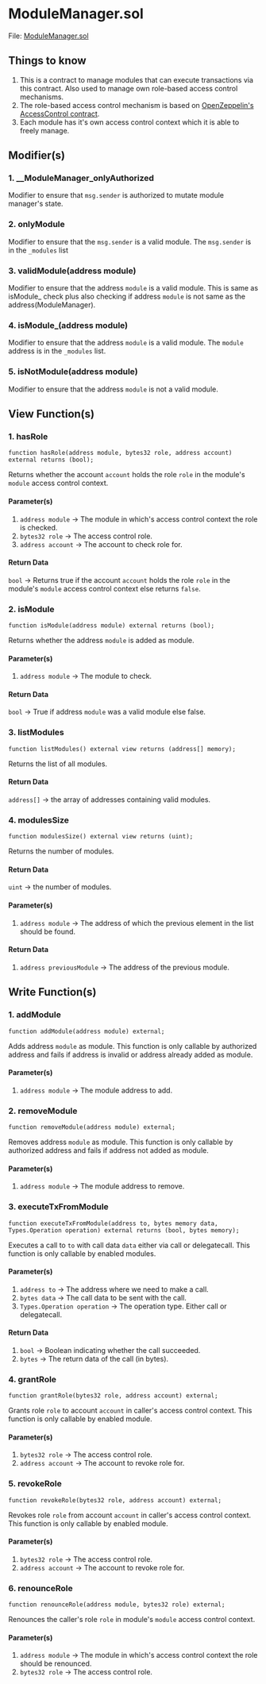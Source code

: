 # ModuleManager.sol

File: [ModuleManager.sol](../../src/proposal/base/ModuleManager.sol)

## Things to know

1. This is a contract to manage modules that can execute transactions via this contract. Also used to manage own role-based access control mechanisms.
2. The role-based access control mechanism is based on [OpenZeppelin's AccessControl contract](https://github.com/OpenZeppelin/openzeppelin-contracts/blob/master/contracts/access/AccessControl.sol).
3. Each module has it's own access control context which it is able to freely manage.

## Modifier(s)

### 1. \_\_ModuleManager_onlyAuthorized

Modifier to ensure that `msg.sender` is authorized to mutate module manager's state.

### 2. onlyModule

Modifier to ensure that the `msg.sender` is a valid module. The `msg.sender` is in the `_modules` list

### 3. validModule(address module)

Modifier to ensure that the address `module` is a valid module. This is same as isModule\_ check plus also checking if address `module` is not same as the address(ModuleManager).

### 4. isModule\_(address module)

Modifier to ensure that the address `module` is a valid module. The `module` address is in the `_modules` list.

### 5. isNotModule(address module)

Modifier to ensure that the address `module` is not a valid module.

## View Function(s)

### 1. hasRole

`function hasRole(address module, bytes32 role, address account) external returns (bool);`

Returns whether the account `account` holds the role `role` in the module's `module` access control context.

#### Parameter(s)

1. `address module` -> The module in which's access control context the role is checked.
2. `bytes32 role` -> The access control role.
3. `address account` -> The account to check role for.

#### Return Data

`bool` -> Returns true if the account `account` holds the role `role` in the module's `module` access control context else returns `false`.

### 2. isModule

`function isModule(address module) external returns (bool);`

Returns whether the address `module` is added as module.

#### Parameter(s)

1. `address module` -> The module to check.

#### Return Data

`bool` -> True if address `module` was a valid module else false.

### 3. listModules

`function listModules() external view returns (address[] memory);`

Returns the list of all modules.

#### Return Data

`address[]` -> the array of addresses containing valid modules.

### 4. modulesSize

`function modulesSize() external view returns (uint);`

Returns the number of modules.

#### Return Data

`uint` -> the number of modules.

#### Parameter(s)

1. `address module` -> The address of which the previous element in the list should be found.

#### Return Data

1. `address previousModule` -> The address of the previous module.

## Write Function(s)

### 1. addModule

`function addModule(address module) external;`

Adds address `module` as module. This function is only callable by authorized address and fails if address is invalid or address already added as module.

#### Parameter(s)

1. `address module` -> The module address to add.

### 2. removeModule

`function removeModule(address module) external;`

Removes address `module` as module. This function is only callable by authorized address and fails if address not added as module.

#### Parameter(s)

1. `address module` -> The module address to remove.

### 3. executeTxFromModule

`function executeTxFromModule(address to, bytes memory data, Types.Operation operation) external returns (bool, bytes memory);`

Executes a call to `to` with call data `data` either via call or delegatecall. This function is only callable by enabled modules.

#### Parameter(s)

1. `address to` -> The address where we need to make a call.
2. `bytes data` -> The call data to be sent with the call.
3. `Types.Operation operation` -> The operation type. Either call or delegatecall.

#### Return Data

1. `bool` -> Boolean indicating whether the call succeeded.
2. `bytes` -> The return data of the call (in bytes).

### 4. grantRole

`function grantRole(bytes32 role, address account) external;`

Grants role `role` to account `account` in caller's access control context. This function is only callable by enabled module.

#### Parameter(s)

1. `bytes32 role` -> The access control role.
2. `address account` -> The account to revoke role for.

### 5. revokeRole

`function revokeRole(bytes32 role, address account) external;`

Revokes role `role` from account `account` in caller's access control context. This function is only callable by enabled module.

#### Parameter(s)

1. `bytes32 role` -> The access control role.
2. `address account` -> The account to revoke role for.

### 6. renounceRole

`function renounceRole(address module, bytes32 role) external;`

Renounces the caller's role `role` in module's `module` access control context.

#### Parameter(s)

1. `address module` -> The module in which's access control context the role should be renounced.
2. `bytes32 role` -> The access control role.
